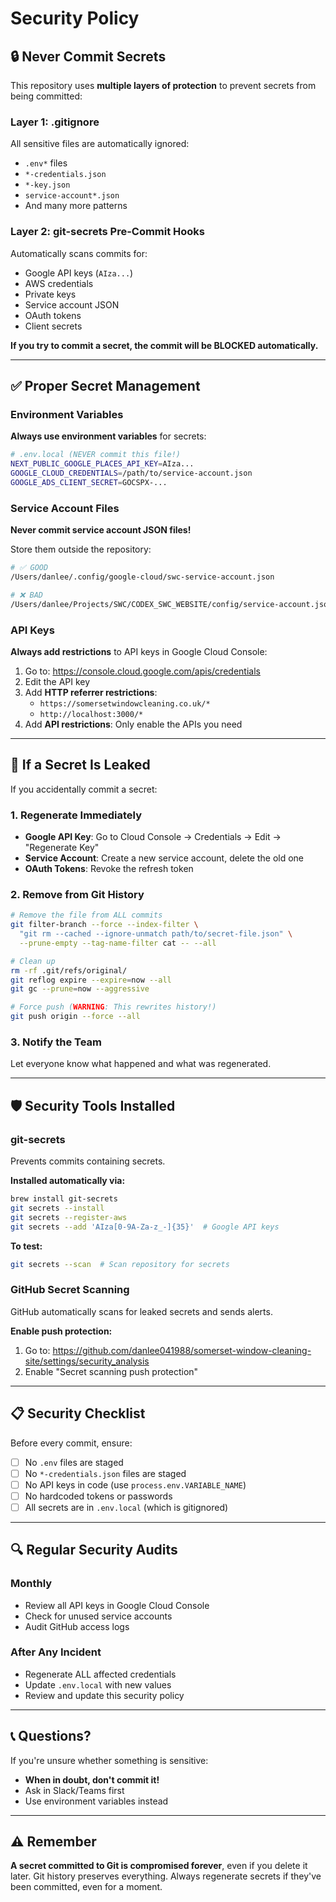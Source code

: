 # Security Policy

## 🔒 Never Commit Secrets

This repository uses **multiple layers of protection** to prevent secrets from being committed:

### Layer 1: .gitignore
All sensitive files are automatically ignored:
- `.env*` files
- `*-credentials.json`
- `*-key.json`
- `service-account*.json`
- And many more patterns

### Layer 2: git-secrets Pre-Commit Hooks
Automatically scans commits for:
- Google API keys (`AIza...`)
- AWS credentials
- Private keys
- Service account JSON
- OAuth tokens
- Client secrets

**If you try to commit a secret, the commit will be BLOCKED automatically.**

---

## ✅ Proper Secret Management

### Environment Variables
**Always use environment variables** for secrets:

```bash
# .env.local (NEVER commit this file!)
NEXT_PUBLIC_GOOGLE_PLACES_API_KEY=AIza...
GOOGLE_CLOUD_CREDENTIALS=/path/to/service-account.json
GOOGLE_ADS_CLIENT_SECRET=GOCSPX-...
```

### Service Account Files
**Never commit service account JSON files!**

Store them outside the repository:
```bash
# ✅ GOOD
/Users/danlee/.config/google-cloud/swc-service-account.json

# ❌ BAD
/Users/danlee/Projects/SWC/CODEX_SWC_WEBSITE/config/service-account.json
```

### API Keys
**Always add restrictions** to API keys in Google Cloud Console:

1. Go to: https://console.cloud.google.com/apis/credentials
2. Edit the API key
3. Add **HTTP referrer restrictions**:
   - `https://somersetwindowcleaning.co.uk/*`
   - `http://localhost:3000/*`
4. Add **API restrictions**: Only enable the APIs you need

---

## 🚨 If a Secret Is Leaked

If you accidentally commit a secret:

### 1. Regenerate Immediately
- **Google API Key**: Go to Cloud Console → Credentials → Edit → "Regenerate Key"
- **Service Account**: Create a new service account, delete the old one
- **OAuth Tokens**: Revoke the refresh token

### 2. Remove from Git History
```bash
# Remove the file from ALL commits
git filter-branch --force --index-filter \
  "git rm --cached --ignore-unmatch path/to/secret-file.json" \
  --prune-empty --tag-name-filter cat -- --all

# Clean up
rm -rf .git/refs/original/
git reflog expire --expire=now --all
git gc --prune=now --aggressive

# Force push (WARNING: This rewrites history!)
git push origin --force --all
```

### 3. Notify the Team
Let everyone know what happened and what was regenerated.

---

## 🛡️ Security Tools Installed

### git-secrets
Prevents commits containing secrets.

**Installed automatically via:**
```bash
brew install git-secrets
git secrets --install
git secrets --register-aws
git secrets --add 'AIza[0-9A-Za-z_-]{35}'  # Google API keys
```

**To test:**
```bash
git secrets --scan  # Scan repository for secrets
```

### GitHub Secret Scanning
GitHub automatically scans for leaked secrets and sends alerts.

**Enable push protection:**
1. Go to: https://github.com/danlee041988/somerset-window-cleaning-site/settings/security_analysis
2. Enable "Secret scanning push protection"

---

## 📋 Security Checklist

Before every commit, ensure:

- [ ] No `.env` files are staged
- [ ] No `*-credentials.json` files are staged
- [ ] No API keys in code (use `process.env.VARIABLE_NAME`)
- [ ] No hardcoded tokens or passwords
- [ ] All secrets are in `.env.local` (which is gitignored)

---

## 🔍 Regular Security Audits

### Monthly
- Review all API keys in Google Cloud Console
- Check for unused service accounts
- Audit GitHub access logs

### After Any Incident
- Regenerate ALL affected credentials
- Update `.env.local` with new values
- Review and update this security policy

---

## 📞 Questions?

If you're unsure whether something is sensitive:
- **When in doubt, don't commit it!**
- Ask in Slack/Teams first
- Use environment variables instead

---

## ⚠️ Remember

**A secret committed to Git is compromised forever**, even if you delete it later. Git history preserves everything. Always regenerate secrets if they've been committed, even for a moment.
